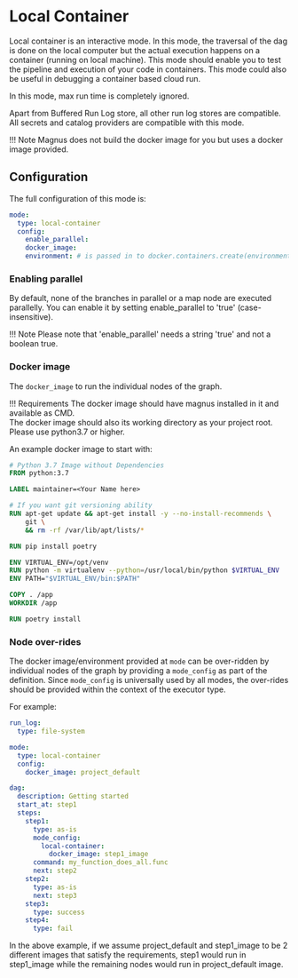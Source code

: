 # Local Container

Local container is an interactive mode. In this mode, the traversal of the dag is done on the
local computer but the
actual execution happens on a container (running on local machine). This mode should enable you to test
the pipeline and execution of your code in containers. This mode could also be useful in
debugging a container based cloud run.

In this mode, max run time is completely ignored.

Apart from Buffered Run Log store, all other run log stores are compatible.
All secrets and catalog providers are compatible with this mode.

!!! Note
    Magnus does not build the docker image for you but uses a docker image provided.

## Configuration

The full configuration of this mode is:

```yaml
mode:
  type: local-container
  config:
    enable_parallel:
    docker_image:
    environment: # is passed in to docker.containers.create(environment=environment)
```

### Enabling parallel

By default, none of the branches in parallel or a map node are executed parallelly.
You can enable it by setting enable_parallel to 'true' (case-insensitive).


!!! Note
    Please note that 'enable_parallel' needs a string 'true' and not a boolean true.


### Docker image

The ```docker_image``` to run the individual nodes of the graph.

!!! Requirements
    The docker image should have magnus installed in it and available as CMD.
    <br>
    The docker image should also its working directory as your project root.
    <br>
    Please use python3.7 or higher.


An example docker image to start with:

```dockerfile
# Python 3.7 Image without Dependencies
FROM python:3.7

LABEL maintainer=<Your Name here>

# If you want git versioning ability
RUN apt-get update && apt-get install -y --no-install-recommends \
    git \
    && rm -rf /var/lib/apt/lists/*

RUN pip install poetry

ENV VIRTUAL_ENV=/opt/venv
RUN python -m virtualenv --python=/usr/local/bin/python $VIRTUAL_ENV
ENV PATH="$VIRTUAL_ENV/bin:$PATH"

COPY . /app
WORKDIR /app

RUN poetry install
```

### Node over-rides

The docker image/environment provided at ```mode``` can be over-ridden by individual nodes of the graph by providing a
```mode_config``` as part of the definition. Since ```mode_config``` is universally used by all modes, the
over-rides should be provided within the context of the executor type.

For example:

```yaml
run_log:
  type: file-system

mode:
  type: local-container
  config:
    docker_image: project_default

dag:
  description: Getting started
  start_at: step1
  steps:
    step1:
      type: as-is
      mode_config:
        local-container:
          docker_image: step1_image
      command: my_function_does_all.func
      next: step2
    step2:
      type: as-is
      next: step3
    step3:
      type: success
    step4:
      type: fail
```

In the above example, if we assume project_default and step1_image to be 2 different images that satisfy
the requirements, step1 would run in step1_image while the remaining nodes would run in project_default image.
